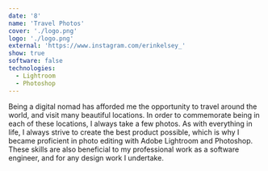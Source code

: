 ```yaml
---
date: '8'
name: 'Travel Photos'
cover: './logo.png'
logo: './logo.png'
external: 'https://www.instagram.com/erinkelsey_'
show: true
software: false
technologies:
  - Lightroom
  - Photoshop
---
```


Being a digital nomad has afforded me the opportunity to travel around the world, and visit many beautiful locations. In order to commemorate being in each of these locations, I always take a few photos. As with everything in life, I always strive to create the best product possible, which is why I became proficient in photo editing with Adobe Lightroom and Photoshop. These skills are also beneficial to my professional work as a software engineer, and for any design work I undertake.
